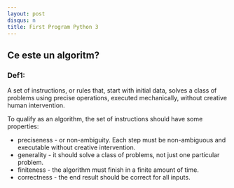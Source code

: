 ```yaml
---
layout: post
disqus: n
title: First Program Python 3
---
```


## Ce este un algoritm?

### Def1:

A set of instructions, or rules that, start with initial data, solves a class of problems using precise operations, executed mechanically, without creative human intervention.

To qualify as an algorithm, the set of instructions should have some properties:

- preciseness - or non-ambiguity. Each step must be non-ambiguous and executable without creative intervention.
- generality - it should solve a class of problems, not just one particular problem.
- finiteness - the algorithm must finish in a finite amount of time.
- correctness - the end result should be correct for all inputs.
